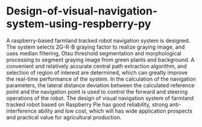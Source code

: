 # Design-of-visual-navigation-system-using-respberry-py
A raspberry-based farmland tracked robot navigation system is designed. The system selects 2G-R-B graying factor to realize graying image, and uses median filtering, Otsu threshold segmentation and morphological processing to segment graying image from green plants and background. A convenient and relatively accurate central path extraction algorithm, and selection of region of interest are determined, which can greatly improve the real-time performance of the system. In the calculation of the navigation parameters, the lateral distance deviation between the calculated reference point and the navigation point is used to control the forward and steering operations of the robot. The design of visual navigation system of farmland tracked robot based on Raspberry Pie has good reliability, strong anti-interference ability and low cost, which will has wide application prospects and practical value for agricultural production.
